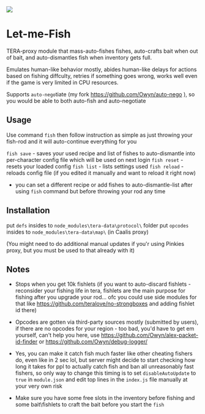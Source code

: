 <img src=http://u.cubeupload.com/Owyn/lemmefish.jpg>

# Let-me-Fish
TERA-proxy module that mass-auto-fishes fishes, auto-crafts bait when out of bait, and auto-dismantles fish when inventory gets full.

Emulates human-like behavior mostly, abides human-like delays for actions based on fishing diffculty, retries if something goes wrong, works well even if the game is very limited in CPU resources.

Supports `auto-nego`tiate (my fork https://github.com/Owyn/auto-nego ), so you would be able to both auto-fish and auto-negotiate

## Usage
Use command `fish` then follow instruction as simple as just throwing your fish-rod and it will auto-continue everything for you

`fish save` - saves your used recipe and list of fishes to auto-dismantle into per-character config file which will be used on next login
`fish reset` - resets your loaded config
`fish list` - lists settings used
`fish reload` - reloads config file (if you edited it manually and want to reload it right now)

- you can set a different recipe or add fishes to auto-dismantle-list after using `fish` command but before throwing your rod any time


## Installation
put `defs` insides to `node_modules\tera-data\protocol\` folder
put `opcodes` insides to `node_modules\tera-data\map\` (in Caalis proxy)

(You might need to do additional manual updates if you'r using Pinkies proxy, but you must be used to that already with it)

## Notes

- Stops when you get 10k fishlets (if you want to auto-discard fishlets - reconsider your fishing life in tera, fishlets are the main purpose for fishing after you upgrade your rod... ofc you could use side modules for that like https://github.com/teralove/no-strongboxes and adding fishlet id there)

- Opcodes are gotten via third-party sources mostly (submitted by users), if there are no opcodes for your region - too bad, you'd have to get em yourself, can't help you here, use https://github.com/Owyn/alex-packet-id-finder or https://github.com/Owyn/debug-logger/

- Yes, you can make it catch fish much faster like other cheating fishers do, even like in 2 sec lol, but server might decide to start checking how long it takes for ppl to actually catch  fish and ban all unreasonably fast fishers, so only way to change this timing is to set `disableAutoUpdate` to `true` in `module.json` and edit top lines in the `index.js` file manually at your very own risk

- Make sure you have some free slots in the inventory before fishing and some bait\fishlets to craft the bait before you start the `fish`